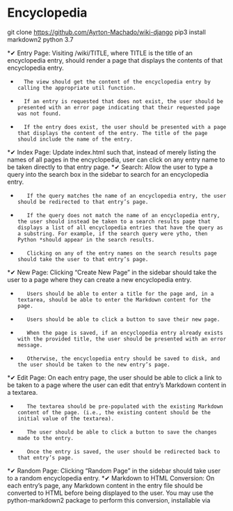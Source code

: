 # Encyclopedia
git clone https://github.com/Ayrton-Machado/wiki-django
pip3 install markdown2
python 3.7

*✔  Entry Page: Visiting /wiki/TITLE, where TITLE is the title of an encyclopedia entry, should render a page that displays the contents of that encyclopedia entry.
 *       The view should get the content of the encyclopedia entry by calling the appropriate util function.
 *       If an entry is requested that does not exist, the user should be presented with an error page indicating that their requested page was not found.
 *       If the entry does exist, the user should be presented with a page that displays the content of the entry. The title of the page should include the name of the entry.
*✔  Index Page: Update index.html such that, instead of merely listing the names of all pages in the encyclopedia, user can click on any entry name to be taken directly to that entry page.
*✔  Search: Allow the user to type a query into the search box in the sidebar to search for an encyclopedia entry.
*        If the query matches the name of an encyclopedia entry, the user should be redirected to that entry’s page.
*        If the query does not match the name of an encyclopedia entry, the user should instead be taken to a search results page that displays a list of all encyclopedia entries that have the query as a substring. For example, if the search query were ytho, then Python *should appear in the search results.
*        Clicking on any of the entry names on the search results page should take the user to that entry’s page.
*✔  New Page: Clicking “Create New Page” in the sidebar should take the user to a page where they can create a new encyclopedia entry.
*        Users should be able to enter a title for the page and, in a textarea, should be able to enter the Markdown content for the page.
*        Users should be able to click a button to save their new page.
*        When the page is saved, if an encyclopedia entry already exists with the provided title, the user should be presented with an error message.
*        Otherwise, the encyclopedia entry should be saved to disk, and the user should be taken to the new entry’s page.
*✔  Edit Page: On each entry page, the user should be able to click a link to be taken to a page where the user can edit that entry’s Markdown content in a textarea.
*        The textarea should be pre-populated with the existing Markdown content of the page. (i.e., the existing content should be the initial value of the textarea).
*        The user should be able to click a button to save the changes made to the entry.
*        Once the entry is saved, the user should be redirected back to that entry’s page.
*✔  Random Page: Clicking “Random Page” in the sidebar should take user to a random encyclopedia entry.
*✔  Markdown to HTML Conversion: On each entry’s page, any Markdown content in the entry file should be converted to HTML before being displayed to the user. You may use the python-markdown2 package to perform this conversion, installable via 
